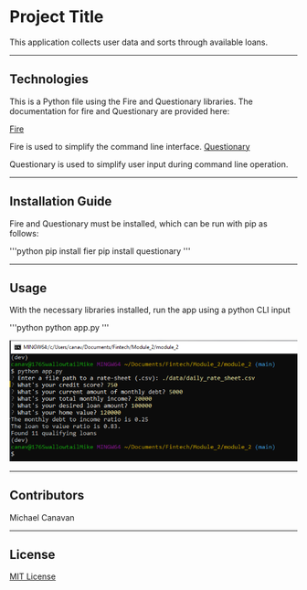 # Project Title

This application collects user data and sorts through available loans.

---

## Technologies

This is a Python file using the Fire and Questionary libraries.  The documentation for fire and Questionary are provided here:

[Fire](https://google.github.io/python-fire/)

Fire is used to simplify the command line interface.
[Questionary](https://questionary.readthedocs.io/en/stable/index.html)

Questionary is used to simplify user input during command line operation.

---

## Installation Guide

Fire and Questionary must be installed, which can be run with pip as follows:

'''python
pip install fier
pip install questionary
'''

---

## Usage

With the necessary libraries installed, run the app using a python CLI input

'''python
python app.py
'''

![Image of the user input](input_image.PNG)

---

## Contributors

Michael Canavan

---

## License

[MIT License](https://choosealicense.com/licenses/mit/)
